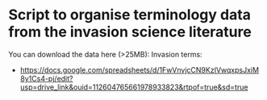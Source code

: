 # Script to organise terminology data from the invasion science literature

You can download the data here (>25MB): 
Invasion terms: 
- https://docs.google.com/spreadsheets/d/1FwVnvjcCN9KzIVwqxpsJxiM8y1Cs4-pj/edit?usp=drive_link&ouid=112604765661978933823&rtpof=true&sd=true 
